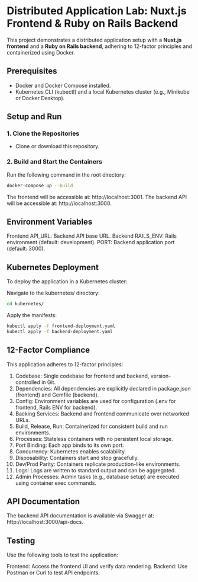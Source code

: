 # Distributed Application Lab: Nuxt.js Frontend & Ruby on Rails Backend

This project demonstrates a distributed application setup with a **Nuxt.js frontend** and a **Ruby on Rails backend**, adhering to 12-factor principles and containerized using Docker.

## **Prerequisites**
- Docker and Docker Compose installed.
- Kubernetes CLI (kubectl) and a local Kubernetes cluster (e.g., Minikube or Docker Desktop).


## **Setup and Run**

### 1. Clone the Repositories
- Clone or download this repository.

### 2. Build and Start the Containers
Run the following command in the root directory:
```bash
docker-compose up --build
````

The frontend will be accessible at: http://localhost:3001.
The backend API will be accessible at: http://localhost:3000.


## Environment Variables
Frontend
API_URL: Backend API base URL.
Backend
RAILS_ENV: Rails environment (default: development).
PORT: Backend application port (default: 3000).


## Kubernetes Deployment

To deploy the application in a Kubernetes cluster:

Navigate to the kubernetes/ directory:
```bash
cd kubernetes/
`````
Apply the manifests:
```bash
kubectl apply -f frontend-deployment.yaml
kubectl apply -f backend-deployment.yaml
````

## 12-Factor Compliance
This application adheres to 12-factor principles:

1. Codebase: Single codebase for frontend and backend, version-controlled in Git.
2. Dependencies: All dependencies are explicitly declared in package.json (frontend) and Gemfile (backend).
3. Config: Environment variables are used for configuration (.env for frontend, Rails ENV for backend).
4. Backing Services: Backend and frontend communicate over networked URLs.
5. Build, Release, Run: Containerized for consistent build and run environments.
6. Processes: Stateless containers with no persistent local storage.
7. Port Binding: Each app binds to its own port.
8. Concurrency: Kubernetes enables scalability.
9. Disposability: Containers start and stop gracefully.
10. Dev/Prod Parity: Containers replicate production-like environments.
11. Logs: Logs are written to standard output and can be aggregated.
12. Admin Processes: Admin tasks (e.g., database setup) are executed using container exec commands.

## API Documentation
The backend API documentation is available via Swagger at: http://localhost:3000/api-docs.

## Testing
Use the following tools to test the application:

Frontend: Access the frontend UI and verify data rendering.
Backend: Use Postman or Curl to test API endpoints.
